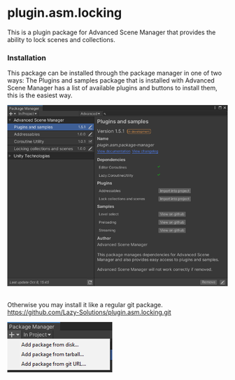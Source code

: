 # plugin.asm.locking
This is a plugin package for Advanced Scene Manager that provides the ability to lock scenes and collections.

### Installation
This package can be installed through the package manager in one of two ways:
The Plugins and samples package that is installed with Advanced Scene Manager has a list of available plugins and buttons to install them, this is the easiest way.

![](https://github.com/Lazy-Solutions/plugin.asm.package-manager/blob/main/image/plugins-and-samples-package.png)
</br></br>

Otherwise you may install it like a regular git package.\
https://github.com/Lazy-Solutions/plugin.asm.locking.git

![](https://github.com/Lazy-Solutions/plugin.asm.package-manager/blob/main/image/git-package-menu.png)

